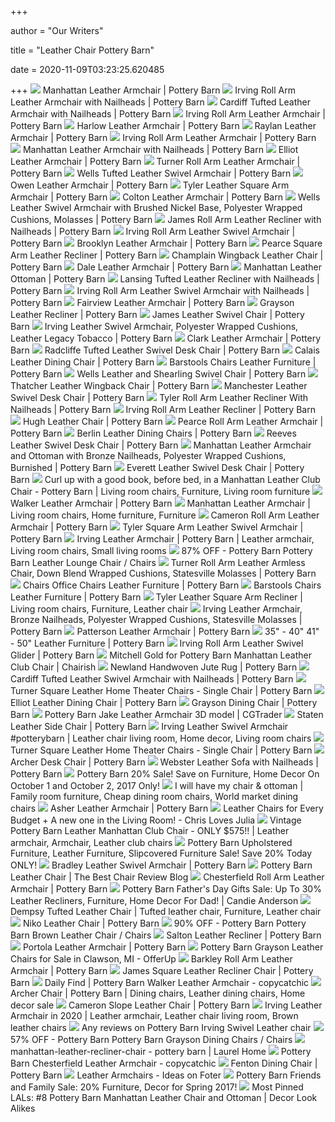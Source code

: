 +++
        
author = "Our Writers"
        
title = "Leather Chair Pottery Barn"
        
date = 2020-11-09T03:23:25.620485
        
+++
[ ![](https://assets.pbimgs.com/pbimgs/ab/images/dp/wcm/202034/0738/manhattan-leather-armchair-c.jpg)](https://assets.pbimgs.com/pbimgs/ab/images/dp/wcm/202034/0738/manhattan-leather-armchair-c.jpg) Manhattan Leather Armchair | Pottery Barn
[ ![](https://assets.pbimgs.com/pbimgs/ab/images/dp/wcm/202034/0208/irving-roll-arm-leather-armchair-with-nailheads-c.jpg)](https://assets.pbimgs.com/pbimgs/ab/images/dp/wcm/202034/0208/irving-roll-arm-leather-armchair-with-nailheads-c.jpg) Irving Roll Arm Leather Armchair with Nailheads | Pottery Barn
[ ![](https://assets.pbimgs.com/pbimgs/rk/images/dp/wcm/202025/0001/cardiff-leather-armchair-c.jpg)](https://assets.pbimgs.com/pbimgs/rk/images/dp/wcm/202025/0001/cardiff-leather-armchair-c.jpg) Cardiff Tufted Leather Armchair with Nailheads | Pottery Barn
[ ![](https://assets.pbimgs.com/pbimgs/rk/images/dp/wcm/202034/0633/irving-roll-arm-leather-armchair-c.jpg)](https://assets.pbimgs.com/pbimgs/rk/images/dp/wcm/202034/0633/irving-roll-arm-leather-armchair-c.jpg) Irving Roll Arm Leather Armchair | Pottery Barn
[ ![](https://assets.pbimgs.com/pbimgs/rk/images/dp/wcm/202034/0803/harlow-leather-armchair-c.jpg)](https://assets.pbimgs.com/pbimgs/rk/images/dp/wcm/202034/0803/harlow-leather-armchair-c.jpg) Harlow Leather Armchair | Pottery Barn
[ ![](https://assets.pbimgs.com/pbimgs/rk/images/dp/wcm/202030/0040/raylan-leather-armchair-c.jpg)](https://assets.pbimgs.com/pbimgs/rk/images/dp/wcm/202030/0040/raylan-leather-armchair-c.jpg) Raylan Leather Armchair | Pottery Barn
[ ![](https://assets.pbimgs.com/pbimgs/rk/images/dp/wcm/202040/0155/irving-roll-arm-leather-armchair-c.jpg)](https://assets.pbimgs.com/pbimgs/rk/images/dp/wcm/202040/0155/irving-roll-arm-leather-armchair-c.jpg) Irving Roll Arm Leather Armchair | Pottery Barn
[ ![](https://assets.pbimgs.com/pbimgs/ab/images/dp/wcm/202034/0788/manhattan-leather-armchair-with-nailheads-c.jpg)](https://assets.pbimgs.com/pbimgs/ab/images/dp/wcm/202034/0788/manhattan-leather-armchair-with-nailheads-c.jpg) Manhattan Leather Armchair with Nailheads | Pottery Barn
[ ![](https://assets.pbimgs.com/pbimgs/ab/images/dp/wcm/202034/0288/elliot-leather-armchair-c.jpg)](https://assets.pbimgs.com/pbimgs/ab/images/dp/wcm/202034/0288/elliot-leather-armchair-c.jpg) Elliot Leather Armchair | Pottery Barn
[ ![](https://assets.pbimgs.com/pbimgs/ab/images/dp/wcm/202034/0625/turner-roll-arm-leather-armchair-c.jpg)](https://assets.pbimgs.com/pbimgs/ab/images/dp/wcm/202034/0625/turner-roll-arm-leather-armchair-c.jpg) Turner Roll Arm Leather Armchair | Pottery Barn
[ ![](https://assets.pbimgs.com/pbimgs/ab/images/dp/wcm/202034/0378/wells-tufted-leather-swivel-armchair-c.jpg)](https://assets.pbimgs.com/pbimgs/ab/images/dp/wcm/202034/0378/wells-tufted-leather-swivel-armchair-c.jpg) Wells Tufted Leather Swivel Armchair | Pottery Barn
[ ![](https://assets.pbimgs.com/pbimgs/rk/images/dp/wcm/202034/0541/owen-leather-armchair-c.jpg)](https://assets.pbimgs.com/pbimgs/rk/images/dp/wcm/202034/0541/owen-leather-armchair-c.jpg) Owen Leather Armchair | Pottery Barn
[ ![](https://assets.pbimgs.com/pbimgs/ab/images/dp/wcm/202034/0159/tyler-leather-square-arm-armchair-c.jpg)](https://assets.pbimgs.com/pbimgs/ab/images/dp/wcm/202034/0159/tyler-leather-square-arm-armchair-c.jpg) Tyler Leather Square Arm Armchair | Pottery Barn
[ ![](https://assets.pbimgs.com/pbimgs/rk/images/dp/wcm/202034/0502/colton-leather-armchair-c.jpg)](https://assets.pbimgs.com/pbimgs/rk/images/dp/wcm/202034/0502/colton-leather-armchair-c.jpg) Colton Leather Armchair | Pottery Barn
[ ![](https://assets.pbimgs.com/pbimgs/rk/images/dp/wcm/202021/0156/img1c.jpg)](https://assets.pbimgs.com/pbimgs/rk/images/dp/wcm/202021/0156/img1c.jpg) Wells Leather Swivel Armchair with Brushed Nickel Base, Polyester Wrapped  Cushions, Molasses | Pottery Barn
[ ![](https://assets.pbimgs.com/pbimgs/ab/images/dp/wcm/202034/0737/james-roll-arm-leather-recliner-with-nailheads-o.jpg)](https://assets.pbimgs.com/pbimgs/ab/images/dp/wcm/202034/0737/james-roll-arm-leather-recliner-with-nailheads-o.jpg) James Roll Arm Leather Recliner with Nailheads | Pottery Barn
[ ![](https://assets.pbimgs.com/pbimgs/ab/images/dp/wcm/202034/0201/irving-roll-arm-leather-swivel-armchair-c.jpg)](https://assets.pbimgs.com/pbimgs/ab/images/dp/wcm/202034/0201/irving-roll-arm-leather-swivel-armchair-c.jpg) Irving Roll Arm Leather Swivel Armchair | Pottery Barn
[ ![](https://assets.pbimgs.com/pbimgs/ab/images/dp/wcm/202035/0001/brooklyn-leather-armchair-c.jpg)](https://assets.pbimgs.com/pbimgs/ab/images/dp/wcm/202035/0001/brooklyn-leather-armchair-c.jpg) Brooklyn Leather Armchair | Pottery Barn
[ ![](https://assets.pbimgs.com/pbimgs/ab/images/dp/wcm/202041/0012/pearce-square-arm-leather-recliner-c.jpg)](https://assets.pbimgs.com/pbimgs/ab/images/dp/wcm/202041/0012/pearce-square-arm-leather-recliner-c.jpg) Pearce Square Arm Leather Recliner | Pottery Barn
[ ![](https://assets.pbimgs.com/pbimgs/rk/images/dp/wcm/202038/0023/champlain-wingback-leather-armchair-c.jpg)](https://assets.pbimgs.com/pbimgs/rk/images/dp/wcm/202038/0023/champlain-wingback-leather-armchair-c.jpg) Champlain Wingback Leather Chair | Pottery Barn
[ ![](https://assets.pbimgs.com/pbimgs/rk/images/dp/wcm/202034/0306/dale-leather-armchair-c.jpg)](https://assets.pbimgs.com/pbimgs/rk/images/dp/wcm/202034/0306/dale-leather-armchair-c.jpg) Dale Leather Armchair | Pottery Barn
[ ![](https://assets.pbimgs.com/pbimgs/rk/images/dp/wcm/202034/0542/manhattan-leather-ottoman-c.jpg)](https://assets.pbimgs.com/pbimgs/rk/images/dp/wcm/202034/0542/manhattan-leather-ottoman-c.jpg) Manhattan Leather Ottoman | Pottery Barn
[ ![](https://assets.pbimgs.com/pbimgs/ab/images/dp/wcm/202034/0458/lansing-tufted-leather-recliner-with-nailheads-o.jpg)](https://assets.pbimgs.com/pbimgs/ab/images/dp/wcm/202034/0458/lansing-tufted-leather-recliner-with-nailheads-o.jpg) Lansing Tufted Leather Recliner with Nailheads | Pottery Barn
[ ![](https://assets.pbimgs.com/pbimgs/ab/images/dp/wcm/202034/0289/irving-roll-arm-leather-swivel-armchair-with-nailheads-c.jpg)](https://assets.pbimgs.com/pbimgs/ab/images/dp/wcm/202034/0289/irving-roll-arm-leather-swivel-armchair-with-nailheads-c.jpg) Irving Roll Arm Leather Swivel Armchair with Nailheads | Pottery Barn
[ ![](https://assets.pbimgs.com/pbimgs/ab/images/dp/wcm/202034/0451/fairview-leather-armchair-c.jpg)](https://assets.pbimgs.com/pbimgs/ab/images/dp/wcm/202034/0451/fairview-leather-armchair-c.jpg) Fairview Leather Armchair | Pottery Barn
[ ![](https://assets.pbimgs.com/pbimgs/rk/images/dp/wcm/202034/0583/grayson-leather-recliner-c.jpg)](https://assets.pbimgs.com/pbimgs/rk/images/dp/wcm/202034/0583/grayson-leather-recliner-c.jpg) Grayson Leather Recliner | Pottery Barn
[ ![](https://assets.pbimgs.com/pbimgs/ab/images/dp/wcm/202034/0391/james-roll-arm-leather-swivel-armchair-with-nailheads-c.jpg)](https://assets.pbimgs.com/pbimgs/ab/images/dp/wcm/202034/0391/james-roll-arm-leather-swivel-armchair-with-nailheads-c.jpg) James Leather Swivel Chair | Pottery Barn
[ ![](https://www.potterybarn.com/pbimgs/rk/images/dp/wcm/201936/0784/irving-roll-arm-leather-swivel-armchair-c.jpg)](https://www.potterybarn.com/pbimgs/rk/images/dp/wcm/201936/0784/irving-roll-arm-leather-swivel-armchair-c.jpg) Irving Leather Swivel Armchair, Polyester Wrapped Cushions, Leather Legacy  Tobacco | Pottery Barn
[ ![](https://assets.pbimgs.com/pbimgs/rk/images/dp/wcm/202031/0183/clark-leather-armchair-c.jpg)](https://assets.pbimgs.com/pbimgs/rk/images/dp/wcm/202031/0183/clark-leather-armchair-c.jpg) Clark Leather Armchair | Pottery Barn
[ ![](https://assets.pbimgs.com/pbimgs/ab/images/dp/wcm/202034/0475/radcliffe-tufted-leather-swivel-desk-chair-c.jpg)](https://assets.pbimgs.com/pbimgs/ab/images/dp/wcm/202034/0475/radcliffe-tufted-leather-swivel-desk-chair-c.jpg) Radcliffe Tufted Leather Swivel Desk Chair | Pottery Barn
[ ![](https://assets.pbimgs.com/pbimgs/ab/images/dp/wcm/202034/0321/calais-leather-dining-chair-c.jpg)](https://assets.pbimgs.com/pbimgs/ab/images/dp/wcm/202034/0321/calais-leather-dining-chair-c.jpg) Calais Leather Dining Chair | Pottery Barn
[ ![](https://www.potterybarn.com/pbimgs/ab/images/dp/wcm/201936/0580/turner-square-arm-leather-armchair-c.jpg)](https://www.potterybarn.com/pbimgs/ab/images/dp/wcm/201936/0580/turner-square-arm-leather-armchair-c.jpg) Barstools Chairs Leather Furniture | Pottery Barn
[ ![](https://assets.pbimgs.com/pbimgs/rk/images/dp/wcm/202036/0014/wells-tufted-leather-shearling-swivel-armchair-c.jpg)](https://assets.pbimgs.com/pbimgs/rk/images/dp/wcm/202036/0014/wells-tufted-leather-shearling-swivel-armchair-c.jpg) Wells Leather and Shearling Swivel Chair | Pottery Barn
[ ![](https://assets.pbimgs.com/pbimgs/ab/images/dp/wcm/202039/0130/thatcher-leather-wingback-chair-o.jpg)](https://assets.pbimgs.com/pbimgs/ab/images/dp/wcm/202039/0130/thatcher-leather-wingback-chair-o.jpg) Thatcher Leather Wingback Chair | Pottery Barn
[ ![](https://assets.pbimgs.com/pbimgs/ab/images/dp/wcm/202034/0746/manchester-leather-swivel-desk-chair-c.jpg)](https://assets.pbimgs.com/pbimgs/ab/images/dp/wcm/202034/0746/manchester-leather-swivel-desk-chair-c.jpg) Manchester Leather Swivel Desk Chair | Pottery Barn
[ ![](https://assets.pbimgs.com/pbimgs/rk/images/dp/wcm/202034/0441/tyler-roll-arm-leather-recliner-with-nailheads-c.jpg)](https://assets.pbimgs.com/pbimgs/rk/images/dp/wcm/202034/0441/tyler-roll-arm-leather-recliner-with-nailheads-c.jpg) Tyler Roll Arm Leather Recliner With Nailheads | Pottery Barn
[ ![](https://assets.pbimgs.com/pbimgs/ab/images/dp/wcm/202034/0370/irving-roll-arm-leather-recliner-c.jpg)](https://assets.pbimgs.com/pbimgs/ab/images/dp/wcm/202034/0370/irving-roll-arm-leather-recliner-c.jpg) Irving Roll Arm Leather Recliner | Pottery Barn
[ ![](https://assets.pbimgs.com/pbimgs/ab/images/dp/wcm/202034/0668/hugh-leather-armchair-c.jpg)](https://assets.pbimgs.com/pbimgs/ab/images/dp/wcm/202034/0668/hugh-leather-armchair-c.jpg) Hugh Leather Chair | Pottery Barn
[ ![](https://assets.pbimgs.com/pbimgs/ab/images/dp/wcm/202034/0756/pearce-roll-arm-leather-armchair-c.jpg)](https://assets.pbimgs.com/pbimgs/ab/images/dp/wcm/202034/0756/pearce-roll-arm-leather-armchair-c.jpg) Pearce Roll Arm Leather Armchair | Pottery Barn
[ ![](https://assets.pbimgs.com/pbimgs/rk/images/dp/wcm/202034/0563/berlin-leather-dining-chair-c.jpg)](https://assets.pbimgs.com/pbimgs/rk/images/dp/wcm/202034/0563/berlin-leather-dining-chair-c.jpg) Berlin Leather Dining Chairs | Pottery Barn
[ ![](https://assets.pbimgs.com/pbimgs/ab/images/dp/wcm/202034/0589/reeves-leather-swivel-desk-chair-c.jpg)](https://assets.pbimgs.com/pbimgs/ab/images/dp/wcm/202034/0589/reeves-leather-swivel-desk-chair-c.jpg) Reeves Leather Swivel Desk Chair | Pottery Barn
[ ![](https://www.potterybarn.com/pbimgs/rk/images/dp/wcm/201936/0481/manhattan-leather-armchair-with-nailheads-c.jpg)](https://www.potterybarn.com/pbimgs/rk/images/dp/wcm/201936/0481/manhattan-leather-armchair-with-nailheads-c.jpg) Manhattan Leather Armchair and Ottoman with Bronze Nailheads, Polyester  Wrapped Cushions, Burnished | Pottery Barn
[ ![](https://assets.pbimgs.com/pbimgs/ab/images/dp/wcm/202034/0502/everett-leather-swivel-desk-chair-c.jpg)](https://assets.pbimgs.com/pbimgs/ab/images/dp/wcm/202034/0502/everett-leather-swivel-desk-chair-c.jpg) Everett Leather Swivel Desk Chair | Pottery Barn
[ ![](https://i.pinimg.com/originals/04/2c/48/042c48f166d7c6801a324858c0eacb25.jpg)](https://i.pinimg.com/originals/04/2c/48/042c48f166d7c6801a324858c0eacb25.jpg) Curl up with a good book, before bed, in a Manhattan Leather Club Chair - Pottery  Barn | Living room chairs, Furniture, Living room furniture
[ ![](https://assets.pbimgs.com/pbimgs/rk/images/dp/wcm/202034/0733/walker-leather-armchair-c.jpg)](https://assets.pbimgs.com/pbimgs/rk/images/dp/wcm/202034/0733/walker-leather-armchair-c.jpg) Walker Leather Armchair | Pottery Barn
[ ![](https://i.pinimg.com/originals/09/f8/d9/09f8d965bd4d82f62a12316617c1f104.jpg)](https://i.pinimg.com/originals/09/f8/d9/09f8d965bd4d82f62a12316617c1f104.jpg) Manhattan Leather Armchair | Living room chairs, Home furniture, Furniture
[ ![](https://assets.pbimgs.com/pbimgs/ab/images/dp/wcm/202034/0719/cameron-roll-arm-leather-armchair-o.jpg)](https://assets.pbimgs.com/pbimgs/ab/images/dp/wcm/202034/0719/cameron-roll-arm-leather-armchair-o.jpg) Cameron Roll Arm Leather Armchair | Pottery Barn
[ ![](https://assets.pbimgs.com/pbimgs/rk/images/dp/wcm/202034/0778/tyler-square-arm-leather-swivel-armchair-c.jpg)](https://assets.pbimgs.com/pbimgs/rk/images/dp/wcm/202034/0778/tyler-square-arm-leather-swivel-armchair-c.jpg) Tyler Square Arm Leather Swivel Armchair | Pottery Barn
[ ![](https://i.pinimg.com/originals/ae/af/17/aeaf17a1c90eb19c5d6ffec65b6013eb.jpg)](https://i.pinimg.com/originals/ae/af/17/aeaf17a1c90eb19c5d6ffec65b6013eb.jpg) Irving Leather Armchair | Pottery Barn | Leather armchair, Living room  chairs, Small living rooms
[ ![](https://images.kaiyo.com/86701/pottery-barn/chairs/accent-chairs/pottery-barn-leather-lounge-chair.jpeg)](https://images.kaiyo.com/86701/pottery-barn/chairs/accent-chairs/pottery-barn-leather-lounge-chair.jpeg) 87% OFF - Pottery Barn Pottery Barn Leather Lounge Chair / Chairs
[ ![](https://assets.pbimgs.com/pbimgs/rk/images/dp/wcm/202034/2547/img8c.jpg)](https://assets.pbimgs.com/pbimgs/rk/images/dp/wcm/202034/2547/img8c.jpg) Turner Roll Arm Leather Armless Chair, Down Blend Wrapped Cushions,  Statesville Molasses | Pottery Barn
[ ![](https://www.potterybarn.com/pbimgs/ab/images/dp/wcm/201936/0293/thatcher-leather-wingback-chair-1-c.jpg)](https://www.potterybarn.com/pbimgs/ab/images/dp/wcm/201936/0293/thatcher-leather-wingback-chair-1-c.jpg) Chairs Office Chairs Leather Furniture | Pottery Barn
[ ![](https://www.potterybarn.com/pbimgs/ab/images/dp/wcm/201936/0653/brooklyn-leather-armchair-c.jpg)](https://www.potterybarn.com/pbimgs/ab/images/dp/wcm/201936/0653/brooklyn-leather-armchair-c.jpg) Barstools Chairs Leather Furniture | Pottery Barn
[ ![](https://i.pinimg.com/originals/86/74/9b/86749be9adc380ce141c7463b3999a6a.jpg)](https://i.pinimg.com/originals/86/74/9b/86749be9adc380ce141c7463b3999a6a.jpg) Tyler Leather Square Arm Recliner | Living room chairs, Furniture, Leather  chair
[ ![](https://assets.pbimgs.com/pbimgs/ab/images/dp/wcm/202034/2510/img89c.jpg)](https://assets.pbimgs.com/pbimgs/ab/images/dp/wcm/202034/2510/img89c.jpg) Irving Leather Armchair, Bronze Nailheads, Polyester Wrapped Cushions,  Statesville Molasses | Pottery Barn
[ ![](https://assets.pbimgs.com/pbimgs/rk/images/dp/wcm/202034/0521/patterson-leather-armchair-o.jpg)](https://assets.pbimgs.com/pbimgs/rk/images/dp/wcm/202034/0521/patterson-leather-armchair-o.jpg) Patterson Leather Armchair | Pottery Barn
[ ![](https://www.potterybarn.com/pbimgs/rk/images/dp/wcm/201936/0195/chesterfield-leather-armchair-c.jpg)](https://www.potterybarn.com/pbimgs/rk/images/dp/wcm/201936/0195/chesterfield-leather-armchair-c.jpg) 35" - 40" 41" - 50" Leather Furniture | Pottery Barn
[ ![](https://assets.pbimgs.com/pbimgs/rk/images/dp/wcm/202034/0658/irving-roll-arm-leather-swivel-glider-c.jpg)](https://assets.pbimgs.com/pbimgs/rk/images/dp/wcm/202034/0658/irving-roll-arm-leather-swivel-glider-c.jpg) Irving Roll Arm Leather Swivel Glider | Pottery Barn
[ ![](https://chairish-prod.freetls.fastly.net/image/product/master/566e2994-b34e-4e5e-8c82-c239c2faa83c/mitchell-gold-for-pottery-barn-manhattan-leather-club-chair-1402)](https://chairish-prod.freetls.fastly.net/image/product/master/566e2994-b34e-4e5e-8c82-c239c2faa83c/mitchell-gold-for-pottery-barn-manhattan-leather-club-chair-1402) Mitchell Gold for Pottery Barn Manhattan Leather Club Chair | Chairish
[ ![](https://assets.pbimgs.com/pbimgs/ab/images/dp/wcm/202036/0005/newland-handwoven-jute-rug-black-c.jpg)](https://assets.pbimgs.com/pbimgs/ab/images/dp/wcm/202036/0005/newland-handwoven-jute-rug-black-c.jpg) Newland Handwoven Jute Rug | Pottery Barn
[ ![](https://assets.pbimgs.com/pbimgs/rk/images/dp/wcm/202034/0389/cardiff-tufted-leather-swivel-armchair-with-nailheads-c.jpg)](https://assets.pbimgs.com/pbimgs/rk/images/dp/wcm/202034/0389/cardiff-tufted-leather-swivel-armchair-with-nailheads-c.jpg) Cardiff Tufted Leather Swivel Armchair with Nailheads | Pottery Barn
[ ![](https://assets.pbimgs.com/pbimgs/rk/images/dp/wcm/202034/0747/turner-square-arm-leather-media-single-chair-c.jpg)](https://assets.pbimgs.com/pbimgs/rk/images/dp/wcm/202034/0747/turner-square-arm-leather-media-single-chair-c.jpg) Turner Square Leather Home Theater Chairs - Single Chair | Pottery Barn
[ ![](https://assets.pbimgs.com/pbimgs/rk/images/dp/wcm/202034/0278/elliot-leather-dining-chair-c.jpg)](https://assets.pbimgs.com/pbimgs/rk/images/dp/wcm/202034/0278/elliot-leather-dining-chair-c.jpg) Elliot Leather Dining Chair | Pottery Barn
[ ![](https://assets.pbimgs.com/pbimgs/ab/images/dp/wcm/202034/0636/grayson-dining-chair-c.jpg)](https://assets.pbimgs.com/pbimgs/ab/images/dp/wcm/202034/0636/grayson-dining-chair-c.jpg) Grayson Dining Chair | Pottery Barn
[ ![](https://img-new.cgtrader.com/items/827888/0382ad1a72/pottery-barn-jake-leather-armchair-3d-model-max.jpg)](https://img-new.cgtrader.com/items/827888/0382ad1a72/pottery-barn-jake-leather-armchair-3d-model-max.jpg) Pottery Barn Jake Leather Armchair 3D model | CGTrader
[ ![](https://assets.pbimgs.com/pbimgs/rk/images/dp/wcm/202034/0444/staten-leather-side-chair-c.jpg)](https://assets.pbimgs.com/pbimgs/rk/images/dp/wcm/202034/0444/staten-leather-side-chair-c.jpg) Staten Leather Side Chair | Pottery Barn
[ ![](https://i.pinimg.com/originals/d8/0b/60/d80b60e34abf6727c227a16cb4743512.jpg)](https://i.pinimg.com/originals/d8/0b/60/d80b60e34abf6727c227a16cb4743512.jpg) Irving Leather Swivel Armchair #potterybarn | Leather chair living room,  Home decor, Living room chairs
[ ![](https://assets.pbimgs.com/pbimgs/rk/images/dp/wcm/202034/0201/turner-square-arm-leather-media-single-chair-c.jpg)](https://assets.pbimgs.com/pbimgs/rk/images/dp/wcm/202034/0201/turner-square-arm-leather-media-single-chair-c.jpg) Turner Square Leather Home Theater Chairs - Single Chair | Pottery Barn
[ ![](https://assets.pbimgs.com/pbimgs/ab/images/dp/wcm/202034/0703/archer-desk-chair-c.jpg)](https://assets.pbimgs.com/pbimgs/ab/images/dp/wcm/202034/0703/archer-desk-chair-c.jpg) Archer Desk Chair | Pottery Barn
[ ![](https://assets.pbimgs.com/pbimgs/rk/images/dp/wcm/202034/0291/webster-leather-sofa-with-nailheads-o.jpg)](https://assets.pbimgs.com/pbimgs/rk/images/dp/wcm/202034/0291/webster-leather-sofa-with-nailheads-o.jpg) Webster Leather Sofa with Nailheads | Pottery Barn
[ ![](https://candieanderson.com/images/2017/10/Pottery-Barn-IRVING-LEATHER-ARMCHAIR-WITH-NAILHEADS-Statesville-Molasses-20-percent-sale.jpg)](https://candieanderson.com/images/2017/10/Pottery-Barn-IRVING-LEATHER-ARMCHAIR-WITH-NAILHEADS-Statesville-Molasses-20-percent-sale.jpg) Pottery Barn 20% Sale! Save on Furniture, Home Decor On October 1 and  October 2, 2017 Only!
[ ![](https://i.pinimg.com/originals/87/ef/ee/87efeeead0de980e3a116c374477d002.jpg)](https://i.pinimg.com/originals/87/ef/ee/87efeeead0de980e3a116c374477d002.jpg) I will have my chair & ottoman | Family room furniture, Cheap dining room  chairs, World market dining chairs
[ ![](https://assets.pbimgs.com/pbimgs/ab/images/dp/wcm/202034/0608/asher-leather-armchair-c.jpg)](https://assets.pbimgs.com/pbimgs/ab/images/dp/wcm/202034/0608/asher-leather-armchair-c.jpg) Asher Leather Armchair | Pottery Barn
[ ![](https://www.chrislovesjulia.com/wp-content/uploads/2015/03/IMG_07951.jpg)](https://www.chrislovesjulia.com/wp-content/uploads/2015/03/IMG_07951.jpg) Leather Chairs for Every Budget + A new one in the Living Room! - Chris  Loves Julia
[ ![](https://i.pinimg.com/originals/8f/2d/53/8f2d53fffc2348da29a036bb363328e0.png)](https://i.pinimg.com/originals/8f/2d/53/8f2d53fffc2348da29a036bb363328e0.png) Vintage Pottery Barn Leather Manhattan Club Chair - ONLY $575!! | Leather  armchair, Armchair, Leather club chairs
[ ![](https://candieanderson.com/images/2016/09/Pottery-Barn-MANHATTAN-LEATHER-ARMCHAIR-WITH-NAILHEADS.jpg)](https://candieanderson.com/images/2016/09/Pottery-Barn-MANHATTAN-LEATHER-ARMCHAIR-WITH-NAILHEADS.jpg) Pottery Barn Upholstered Furniture, Leather Furniture, Slipcovered Furniture  Sale! Save 20% Today ONLY!
[ ![](https://assets.pbimgs.com/pbimgs/ab/images/dp/wcm/202034/0750/bradley-leather-swivel-armchair-c.jpg)](https://assets.pbimgs.com/pbimgs/ab/images/dp/wcm/202034/0750/bradley-leather-swivel-armchair-c.jpg) Bradley Leather Swivel Armchair | Pottery Barn
[ ![](http://christmaswishess.com/wp-content/uploads/2018/02/pottery-barn-leather-chair-manhattan-leather-armchair-c.jpg)](http://christmaswishess.com/wp-content/uploads/2018/02/pottery-barn-leather-chair-manhattan-leather-armchair-c.jpg) Pottery Barn Leather Chair | The Best Chair Review Blog
[ ![](https://assets.pbimgs.com/pbimgs/ab/images/dp/wcm/202034/0743/chesterfield-roll-arm-leather-armchair-c.jpg)](https://assets.pbimgs.com/pbimgs/ab/images/dp/wcm/202034/0743/chesterfield-roll-arm-leather-armchair-c.jpg) Chesterfield Roll Arm Leather Armchair | Pottery Barn
[ ![](https://candieanderson.com/images/2017/06/Pottery-Barn-LANSING-LEATHER-ARMCHAIR-sale.jpg)](https://candieanderson.com/images/2017/06/Pottery-Barn-LANSING-LEATHER-ARMCHAIR-sale.jpg) Pottery Barn Father's Day Gifts Sale: Up To 30% Leather Recliners, Furniture,  Home Decor For Dad! | Candie Anderson
[ ![](https://i.pinimg.com/originals/9e/5c/6c/9e5c6c179d7d638469d68ce060c47adf.jpg)](https://i.pinimg.com/originals/9e/5c/6c/9e5c6c179d7d638469d68ce060c47adf.jpg) Dempsy Tufted Leather Chair | Tufted leather chair, Furniture, Leather chair
[ ![](https://assets.pbimgs.com/pbimgs/ab/images/dp/wcm/202034/0498/niko-leather-armchair-c.jpg)](https://assets.pbimgs.com/pbimgs/ab/images/dp/wcm/202034/0498/niko-leather-armchair-c.jpg) Niko Leather Chair | Pottery Barn
[ ![](https://images.kaiyo.com/49055/pottery-barn/chairs/accent-chairs/pottery-barn-brown-leather-chair.jpeg)](https://images.kaiyo.com/49055/pottery-barn/chairs/accent-chairs/pottery-barn-brown-leather-chair.jpeg) 90% OFF - Pottery Barn Pottery Barn Brown Leather Chair / Chairs
[ ![](https://assets.pbimgs.com/pbimgs/ab/images/dp/wcm/202021/0040/salton-leather-recliner-c.jpg)](https://assets.pbimgs.com/pbimgs/ab/images/dp/wcm/202021/0040/salton-leather-recliner-c.jpg) Salton Leather Recliner | Pottery Barn
[ ![](https://assets.pbimgs.com/pbimgs/rk/images/dp/wcm/202021/0047/soma-portola-leather-armchair-c.jpg)](https://assets.pbimgs.com/pbimgs/rk/images/dp/wcm/202021/0047/soma-portola-leather-armchair-c.jpg) Portola Leather Armchair | Pottery Barn
[ ![](https://images.offerup.com/VKcxQUTAyGpRaMJ8mBPEmqhADA8=/600x800/77cb/77cb4b7b822a4838a56321272e59400e.jpg)](https://images.offerup.com/VKcxQUTAyGpRaMJ8mBPEmqhADA8=/600x800/77cb/77cb4b7b822a4838a56321272e59400e.jpg) Pottery Barn Grayson Leather Chairs for Sale in Clawson, MI - OfferUp
[ ![](https://assets.pbimgs.com/pbimgs/rk/images/dp/wcm/202026/0011/barkley-roll-arm-leather-armchair-c.jpg)](https://assets.pbimgs.com/pbimgs/rk/images/dp/wcm/202026/0011/barkley-roll-arm-leather-armchair-c.jpg) Barkley Roll Arm Leather Armchair | Pottery Barn
[ ![](https://assets.pbimgs.com/pbimgs/rk/images/dp/wcm/202034/0470/james-square-arm-leather-recliner-with-nailheads-c.jpg)](https://assets.pbimgs.com/pbimgs/rk/images/dp/wcm/202034/0470/james-square-arm-leather-recliner-with-nailheads-c.jpg) James Square Leather Recliner Chair | Pottery Barn
[ ![](https://www.copycatchic.com/wp-content/uploads/2018/12/993a6c23545d2a3200a4bf58557f9cbd.jpg)](https://www.copycatchic.com/wp-content/uploads/2018/12/993a6c23545d2a3200a4bf58557f9cbd.jpg) Daily Find | Pottery Barn Walker Leather Armchair - copycatchic
[ ![](https://i.pinimg.com/originals/6b/fb/a5/6bfba545d559f811d25a4b36784f9e33.jpg)](https://i.pinimg.com/originals/6b/fb/a5/6bfba545d559f811d25a4b36784f9e33.jpg) Archer Chair | Pottery Barn | Dining chairs, Leather dining chairs, Home  decor sale
[ ![](https://assets.pbimgs.com/pbimgs/rk/images/dp/wcm/202034/0301/cameron-slope-leather-armchair-c.jpg)](https://assets.pbimgs.com/pbimgs/rk/images/dp/wcm/202034/0301/cameron-slope-leather-armchair-c.jpg) Cameron Slope Leather Chair | Pottery Barn
[ ![](https://i.pinimg.com/originals/6b/64/41/6b6441b57fddf1c3bb678567bd3c215e.jpg)](https://i.pinimg.com/originals/6b/64/41/6b6441b57fddf1c3bb678567bd3c215e.jpg) Irving Leather Armchair in 2020 | Leather armchair, Leather chair living  room, Brown leather chairs
[ ![](https://st.hzcdn.com/fimgs/acb26c860b88eb44_9781-w240-h320-b0-p0--.jpg)](https://st.hzcdn.com/fimgs/acb26c860b88eb44_9781-w240-h320-b0-p0--.jpg) Any reviews on Pottery Barn Irving Swivel Leather chair
[ ![](https://images.kaiyo.com/111579/pottery-barn/chairs/dining-chairs/used-pottery-barn-leather-side-chairs.jpeg)](https://images.kaiyo.com/111579/pottery-barn/chairs/dining-chairs/used-pottery-barn-leather-side-chairs.jpeg) 57% OFF - Pottery Barn Pottery Barn Grayson Dining Chairs / Chairs
[ ![](https://laurelberninteriors.com/wp-content/uploads/2019/05/15-41759-post/manhattan-leather-recliner-chair-pottery-barn.jpg)](https://laurelberninteriors.com/wp-content/uploads/2019/05/15-41759-post/manhattan-leather-recliner-chair-pottery-barn.jpg) manhattan-leather-recliner-chair - pottery barn | Laurel Home
[ ![](https://www.copycatchic.com/wp-content/uploads/2017/03/Armchair.jpg)](https://www.copycatchic.com/wp-content/uploads/2017/03/Armchair.jpg) Pottery Barn Chesterfield Leather Armchair - copycatchic
[ ![](https://assets.pbimgs.com/pbimgs/ab/images/dp/wcm/202031/0067/fenton-leather-dining-chair-1-c.jpg)](https://assets.pbimgs.com/pbimgs/ab/images/dp/wcm/202031/0067/fenton-leather-dining-chair-1-c.jpg) Fenton Dining Chair | Pottery Barn
[ ![](https://foter.com/photos/240/pottery-barn-irving-chair.jpg?s=pi)](https://foter.com/photos/240/pottery-barn-irving-chair.jpg?s=pi) Leather Armchairs - Ideas on Foter
[ ![](https://candieanderson.com/images/2017/04/Pottery-Barn-IRVING-LEATHER-ARMCHAIR-WITH-NAILHEADS.jpg)](https://candieanderson.com/images/2017/04/Pottery-Barn-IRVING-LEATHER-ARMCHAIR-WITH-NAILHEADS.jpg) Pottery Barn Friends and Family Sale: 20% Furniture, Decor for Spring 2017!
[ ![](http://www.decorlookalikes.com/wp-content/uploads/2014/01/bdleatherchair.jpg)](http://www.decorlookalikes.com/wp-content/uploads/2014/01/bdleatherchair.jpg) Most Pinned LALs: #8 Pottery Barn Manhattan Leather Chair and Ottoman |  Decor Look Alikes
